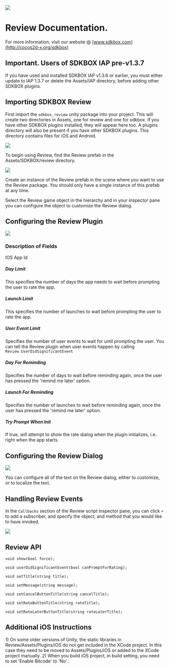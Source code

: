 ![](SDKBOX_logo.png)

<h1>Review Documentation.</h1>

For more information, visit our website @ [www.sdkbox.com](http://cocos2d-x.org/sdkbox)

**<h2>Important. Users of SDKBOX IAP pre-v1.3.7</h2>**

If you have used and installed SDKBOX IAP v1.3.6 or earlier, you must either update to IAP 1.3.7 or delete the Assets/IAP directory, before adding other SDKBOX plugins.

<h2>Importing SDKBOX Review</h2>

First import the ```sdkbox_review``` unity package into your project. This will create two directories in Assets, one for review and one for sdkbox. If you have other SDKBOX plugins installed, they will appear here too. A plugins directory will also be present if you have other SDKBOX plugins. This directory contains files for iOS and Android.

![](iap_dox1.png)

To begin using Review, find the Review prefab in the Assets/SDKBOX/review directory. 

![](iap_dox2.png)

Create an instance of the Review prefab in the scene where you want to use the Review package. You should only have a single instance of this prefab at any time.

Select the Review game object in the hierarchy and in your inspector pane you can configure the object to customize the Review dialog.

<h2>Configuring the Review Plugin</h2>

![](settings.png)

<h3>Description of Fields</h3>

IOS App Id

<h5>Day Limit</h5>
This specifies the number of days the app needs to wait before prompting the user to rate the app.

<h5>Launch Limit</h5>

This specifies the number of launches to wait before prompting the user to rate the app.

<h5>User Event Limit</h5>

Specifies the number of user events to wait for until prompting the user. You can tell the Review plugin when user events happen by calling ```Review.UserDidSignificantEvent```

<h5>Day For Reminding</h5>

Specifies the number of days to wait before reminding again, once the user has pressed the 'remind me later' option.

<h5>Launch For Reminding</h5>

Specifies the number of launches to wait before reminding again, once the user has pressed the 'remind me later' option.

<h5>Try Prompt When Init</h5>

If true, will attempt to show the rate dialog when the plugin initializes, i.e. right when the app starts.

<h2>Configuring the Review Dialog</h2>

![](prompt.png)

You can configure all of the text on the Review dialog, either to customize, or to localize the text. 

<h2>Handling Review Events</h2>

In the ```Callbacks``` section of the Review script inspector pane, you can click ```+``` to add a subscriber, and specify the object, and method that you would like to have invoked.

![](callbacks.png)

<h2>Review API</h2>

```
void show(bool force);

void userDidSignificantEvent(bool canPromptForRating);

void setTitle(string title);

void setMessage(string message);

void setCancelButtonTitle(string cancelTitle);

void setRateButtonTitle(string rateTitle);

void setRateLaterButtonTitle(string rateLaterTitle);
```

<h2>Additional iOS Instructions</h2>
1) On some older versions of Unity, the static libraries in Review/Assets/Plugins/iOS do not get included in the XCode project. In this case they need to be moved to Assets/Plugins/iOS or added to the XCode project manually.
2) When you build iOS project, in build setting, you need to set 'Enable Bitcode' to 'No' .
